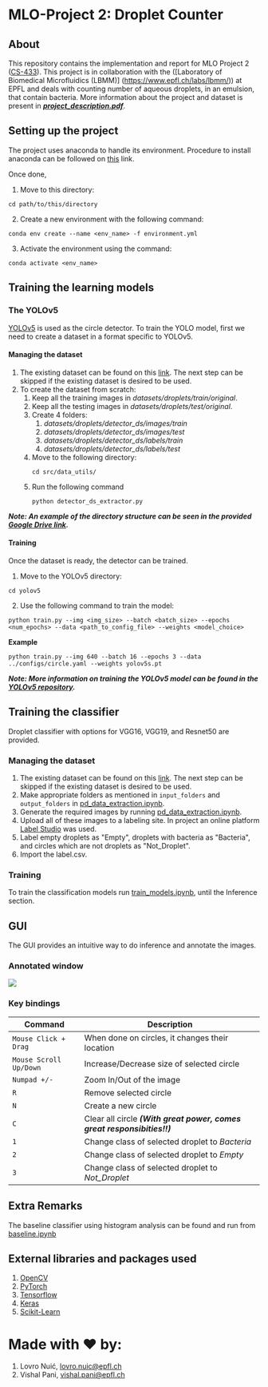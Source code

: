 # MLO-Project 2: Droplet Counter
## About
This repository contains the implementation and report for MLO Project 2 ([CS-433](https://www.epfl.ch/labs/mlo/machine-learning-cs-433/)). This project is in collaboration with the ([Laboratory of Biomedical Microfluidics (LBMM)] (https://www.epfl.ch/labs/lbmm/)) at EPFL and deals with counting number of aqueous droplets, in an emulsion, that contain bacteria. More information about the project and dataset is present in ***[project_description.pdf](./project_description.pdf)***.

## Setting up the project

The project uses anaconda to handle its environment. Procedure to install anaconda can be followed on [this](https://docs.anaconda.com/anaconda/install/index.html) link.

Once done, 

1. Move to this directory:
``` 
cd path/to/this/directory
``` 
2. Create a new environment with the following command:
``` 
conda env create --name <env_name> -f environment.yml 
```
3. Activate the environment using the command:
``` 
conda activate <env_name>
```

## Training the learning models
### The YOLOv5
[YOLOv5](https://github.com/ultralytics/yolov5) is used as the circle detector. To train the YOLO model, first we need to create a dataset in a format specific to YOLOv5.
#### Managing the dataset

1. The existing dataset can be found on this [link](https://drive.google.com/drive/folders/16Y5xFiwxop042F-vzUEGk-LMmsV9sEGf?usp=sharing). The next step can be skipped if the existing dataset is desired to be used.
2. To create the dataset from scratch:
   1. Keep all the training images in _datasets/droplets/train/original_.
   2. Keep all the testing images in _datasets/droplets/test/original_.
   3. Create 4 folders:
      1. _datasets/droplets/detector_ds/images/train_
      2. _datasets/droplets/detector_ds/images/test_
      3. _datasets/droplets/detector_ds/labels/train_
      4. _datasets/droplets/detector_ds/labels/test_
   4. Move to the following directory:
      ``` 
      cd src/data_utils/
      ``` 
   5. Run the following command
      ``` 
      python detector_ds_extractor.py
      ``` 

***Note: An example of the directory structure can be seen in the provided [Google Drive link](https://drive.google.com/drive/folders/16Y5xFiwxop042F-vzUEGk-LMmsV9sEGf?usp=sharing).***


#### Training
Once the dataset is ready, the detector can be trained.
1. Move to the YOLOv5 directory:
``` 
cd yolov5
``` 
2. Use the following command to train the model:
``` 
python train.py --img <img_size> --batch <batch_size> --epochs <num_epochs> --data <path_to_config_file> --weights <model_choice>
```
**Example**
```
python train.py --img 640 --batch 16 --epochs 3 --data ../configs/circle.yaml --weights yolov5s.pt
``` 

***Note: More information on training the YOLOv5 model can be found in the [YOLOv5 repository](https://github.com/ultralytics/yolov5/wiki/Train-Custom-Data).***


## Training the classifier
Droplet classifier with options for VGG16, VGG19, and Resnet50 are provided.
### Managing the dataset
1. The existing dataset can be found on this [link](https://drive.google.com/drive/folders/16Y5xFiwxop042F-vzUEGk-LMmsV9sEGf?usp=sharing). The next step can be skipped if the existing dataset is desired to be used.
2. Make appropriate folders as mentioned in ```input_folders``` and ```output_folders``` in [pd_data_extraction.ipynb](src/data_utils/pd_data_extraction.ipynb).
3. Generate the required images by running [pd_data_extraction.ipynb](src/data_utils/pd_data_extraction.ipynb).
4. Upload all of these images to a labeling site. In project an online platform [Label Studio](https://labelstud.io/) was used.
5. Label empty droplets as "Empty", droplets with bacteria as "Bacteria", and circles which are not droplets as "Not_Droplet".
6. Import the label.csv.
### Training
To train the classification models run [train_models.ipynb](./train_models.ipynb), until the Inference section.
## GUI
The GUI provides an intuitive way to do inference and annotate the images.
### Annotated window
![](report/images/gui_annotated.png)
### Key bindings
| Command | Description |
| --- | --- |
| `Mouse Click + Drag` | When done on circles, it changes their location |
| `Mouse Scroll Up/Down` | Increase/Decrease size of selected circle |
| `Numpad +/-` | Zoom In/Out of the image |
| `R` | Remove selected circle |
| `N` | Create a new circle |
| `C` | Clear all circle ***(With great power, comes great responsibities!!)*** |
| `1` | Change class of selected droplet to _Bacteria_ |
| `2` | Change class of selected droplet to _Empty_ |
| `3` | Change class of selected droplet to _Not_Droplet_ |

## Extra Remarks
The baseline classifier using histogram analysis can be found and run from [baseline.ipynb](./ntbks/baseline.ipynb)
## External libraries and packages used
1. [OpenCV](https://opencv.org/)
2. [PyTorch](https://pytorch.org/)
3. [Tensorflow](https://www.tensorflow.org/)
4. [Keras](https://keras.io/)
5. [Scikit-Learn](https://scikit-learn.org/stable/)

# Made with ❤️ by:

1. Lovro Nuić, lovro.nuic@epfl.ch		
3. Vishal Pani, vishal.pani@epfl.ch
